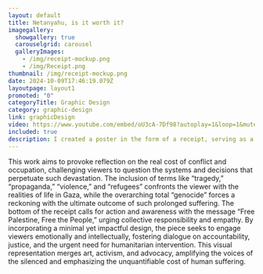 ```yaml
---
layout: default
title: Netanyahu, is it worth it?
imagegallery:
  showgallery: true
  carouselgrid: carousel
  galleryImages:
    - /img/receipt-mockup.png
    - /img/Receipt.png
thumbnail: /img/receipt-mockup.png
date: 2024-10-09T17:46:19.079Z
layoutpage: layout1
promoted: "0"
categoryTitle: Graphic Design
category: graphic-design
link: graphicDesign
video: https://www.youtube.com/embed/oU3cA-7Df98?autoplay=1&loop=1&mute=1&playlist=oU3cA-7Df98
included: true
description: I created a poster in the form of a receipt, serving as a metaphor to critically highlight the ongoing conflict in Gaza. The receipt symbolizes the transactional nature of political decisions, while starkly showcasing the devastating human and societal costs. 
---
```

This work aims to provoke reflection on the real cost of conflict and occupation, challenging viewers to question the systems and decisions that perpetuate such devastation. The inclusion of terms like “tragedy,” “propaganda,” “violence,” and “refugees” confronts the viewer with the realities of life in Gaza, while the overarching total “genocide” forces a reckoning with the ultimate outcome of such prolonged suffering. The bottom of the receipt calls for action and awareness with the message “Free Palestine, Free the People,” urging collective responsibility and empathy. By incorporating a minimal yet impactful design, the piece seeks to engage viewers emotionally and intellectually, fostering dialogue on accountability, justice, and the urgent need for humanitarian intervention. This visual representation merges art, activism, and advocacy, amplifying the voices of the silenced and emphasizing the unquantifiable cost of human suffering.